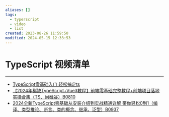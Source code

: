 ```yaml
---
aliases: []
tags:
  - typerscript
  - video
  - list
created: 2023-08-26 11:59:50
modified: 2024-05-15 12:33:53
---
```


# TypeScript 视频清单

---

* [TypeScript零基础入门 轻松搞定ts](https://www.bilibili.com/video/BV1Q841197av)
* [【2024年稀缺TypeScript+Vue3教程】前端零基础完整教程+前端项目落地实操合集（TS、尚硅谷）B0810](https://www.bilibili.com/video/BV13j421U7DK)
* [2024全新TypeScript零基础从安装介绍到实战精通详解 带你轻松0到1（编译、类型推论、断言、类的概念、继承、泛型）B0937](https://www.bilibili.com/video/BV1Gi421k7An)